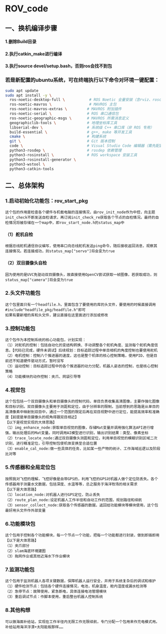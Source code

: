 # ROV_code
## 一、换机编译步骤
#### 1.删除Build目录
#### 2.执行catkin_make进行编译
#### 3.执行source devel/setup.bash，否则ros会找不到包
### 若是新配置的ubuntu系统，可在终端执行以下命令对环境一键配置：
```bash
sudo apt update
sudo apt install -y \
  ros-noetic-desktop-full \           # ROS Noetic 全量安装（含rviz、roscore、常用工具等）
  ros-noetic-mavros \                 # MAVROS 主包
  ros-noetic-mavros-extras \         # MAVROS 附加插件
  ros-noetic-serial \                # ROS 串口通信包
  ros-noetic-geographic-msgs \       # MAVROS 所需消息定义
  geographiclib-tools \              # 地理坐标库工具
  libserial-dev \                    # 系统级 C++ 串口库（非 ROS 专用）
  build-essential \                  # g++, make 等开发工具
  cmake \                            # 构建系统
  git \                              # Git 版本控制
  code \                             # Visual Studio Code 编辑器（需先配置微软源）
  python3-rosdep \                   # rosdep 依赖管理
  python3-rosinstall \               # ROS workspace 安装工具
  python3-rosinstall-generator \
  python3-wstool \
  python3-catkin-tools

```
## 二、总体架构
### 1.启动初始化功能包：rov_start_pkg
    这个包的作用是检查各个硬件与机载电脑的连接情况，由rov_init_node作为中控，向主题init_check不断发送自检请求，再订阅init_check_re获取各个节点的自检情况。最终的自检情况将被存储在一个map中，即rov_start_node.h的status_map中
#### （1）舵机自检
    根据总线舵机通信协议编写，使用串口向总线舵机发送ping命令，随后接收返回消息，观察其连接情况。若连接成功，则status_map["servo"]将会变为true
#### （2）双目摄像头自检
    因为使用的是UVC免驱动双目摄像头，故直接使用OpenCV尝试获取一帧图像，若获取成功，则status_map["camera"]将会变为true
### 2.头文件功能包
    这个包里面只有一个headfile.h，里面包含了要使用的库的头文件，要使用的时候直接调用#include"headfile_pkg/headfile.h"即可
    如果有要新增的库和头文件，建议直接在这里面进行添加或修改
### 3.控制功能包
    这个包作为本控制系统的核心功能包，计划实现：
    （1）对舵机的控制：包括自动化的变结构转换、手动调整各个舵机角度、监测每个舵机角度信息。【代码已完成，硬件未调试】后续规划：目标追踪过程中单目相机的角度控制也要使用舵机
    （2）电机控制：控制八个推进器的速度，这也是整个机体的核心控制策略，使用PID，但是目前还不知道硬件驱动方式，暂时没写
    （3）运动控制：目标追踪过程中的各个推进器的动力分配，机器人姿态的控制，也是核心控制策略
    （4）功能模块的动作控制：夹爪、网袋引导等
### 4.视觉包
    这个包包括一个双目摄像头和单目摄像头的控制代码，单目负责收集高清图像，主要作强化图像和目标识别。双目摄像头主要用于测距和定位，由于分辨率的限制，当前想到的思路是从单目的高清像素中映射到双目中，通过一个范围的限定后再在双目视野中进行定位，能提高效率和准确度【前提是单目摄像头的视角得跟双目相近】
    【以下是视觉实现的大体思路】
    （1）img_enhance_node:获取单目视觉的图像，存储Mat变量并调用强化算法API进行增强，输出处理后的Mat变量。同时调用AI模型进行识别，输出识别结果：类型、像素坐标
    （2）trace_locate_node:通过双目摄像头测距和定位，利用单目视觉的模糊识别区域二次识别，进行精准定位，引导控制包使机体变换至合适位置
    （3）enable_cal_node:做一些具体的任务，比如某一些产物的统计、工作海域巡逻以及阶段比对等
### 5.传感器和全局定位包
    按照我对飞控的理解，飞控好像是自带GPS的，利用飞控的GPS对机器人做个定位防丢失。各个传感器用于测量水文数据，包括深度、水温等等，总之服务于海洋牧场的相关需求
    【以下是大体思路】
    （1）location_node:对机器人进行GPS定位，防止丢失
    （2）route_plan_node:设定机器人工作半径和自动工作的范围，规划路径和续航
    （3）sensor_collect_node:获取各个传感器的数据，返回给功能模块等模块使用，这个包最好用头文件作外部变量
### 6.功能模块包
    这个包用于控制各个功能模块，每一个节点一个功能，把每一个功能都进行封装，做到即插即用
    【以下是大体思路】
    （1）夹爪部分
    （2）slam海底环境建图
    （3）拖网作业或其他近海水下作业模块
### 7.监测功能包
    这个包用于监测机器人各项关键数据，保障机器人运行安全，并用于系统复杂后的调试和维护
    （1）硬件检测节点：包括各个硬件连接情况，电池，机身温度，舱内湿度或漏水检测等
    （2）急停节点：故障使用，紧急断电，具体连接电池管理模块
    （3）重启调试节点：作脚本使用，重启整台机器人控制系统
### 8.其他构想
    可以做海面补给站，实现在工作半径内无限工作无限续航，专门分配一个包用来作充电模式用。补给站用海洋浮漂+太阳能板那样……
